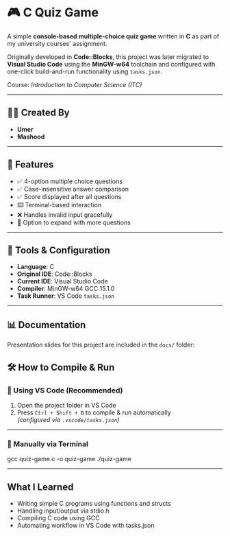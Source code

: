# 🎮 C Quiz Game

A simple **console-based multiple-choice quiz game** written in **C** as part of my university courses' assignment.

Originally developed in **Code::Blocks**, this project was later migrated to **Visual Studio Code** using the **MinGW-w64** toolchain and configured with one-click build-and-run functionality using `tasks.json`.

Course: *Introduction to Computer Science (ITC)*

---

## 👨‍💻 Created By

- **Umer**  
- **Mashood**

---

## 🧠 Features

- ✅ 4-option multiple choice questions  
- ✅ Case-insensitive answer comparison  
- ✅ Score displayed after all questions  
- ⌨️ Terminal-based interaction  
- ❌ Handles invalid input gracefully  
- 🔁 Option to expand with more questions  

---

## 🔧 Tools & Configuration

- **Language**: C  
- **Original IDE**: Code::Blocks  
- **Current IDE**: Visual Studio Code  
- **Compiler**: MinGW-w64 GCC 15.1.0  
- **Task Runner**: VS Code `tasks.json`  

---

## 📊 Documentation

Presentation slides for this project are included in the `docs/` folder:

## 🛠️ How to Compile & Run

### 🔹 Using VS Code (Recommended)

1. Open the project folder in VS Code  
2. Press `Ctrl + Shift + B` to compile & run automatically  
   *(configured via `.vscode/tasks.json`)*

---

### 🔹 Manually via Terminal

gcc quiz-game.c -o quiz-game
./quiz-game

---

##  What I Learned

- Writing simple C programs using functions and structs
- Handling input/output via stdio.h
- Compiling C code using GCC
- Automating workflow in VS Code with tasks.json